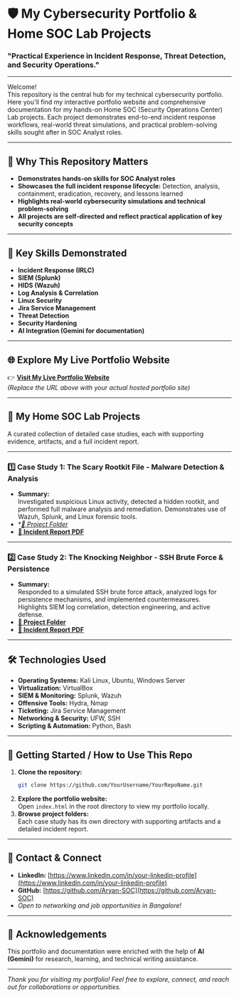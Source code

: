 # 🛡️ My Cybersecurity Portfolio & Home SOC Lab Projects

### "Practical Experience in Incident Response, Threat Detection, and Security Operations."

---

Welcome!  
This repository is the central hub for my technical cybersecurity portfolio. Here you'll find my interactive portfolio website and comprehensive documentation for my hands-on Home SOC (Security Operations Center) Lab projects. Each project demonstrates end-to-end incident response workflows, real-world threat simulations, and practical problem-solving skills sought after in SOC Analyst roles.

---

## 🚀 Why This Repository Matters

- **Demonstrates hands-on skills for SOC Analyst roles**  
- **Showcases the full incident response lifecycle:** Detection, analysis, containment, eradication, recovery, and lessons learned  
- **Highlights real-world cybersecurity simulations and technical problem-solving**  
- **All projects are self-directed and reflect practical application of key security concepts**

---

## 🔑 Key Skills Demonstrated

<!-- Badges (replace with actual badge links if you prefer, or use this bulleted list) -->
- **Incident Response (IRLC)**
- **SIEM (Splunk)**
- **HIDS (Wazuh)**
- **Log Analysis & Correlation**
- **Linux Security**
- **Jira Service Management**
- **Threat Detection**
- **Security Hardening**
- **AI Integration (Gemini for documentation)**

---

## 🌐 Explore My Live Portfolio Website

👉 **[Visit My Live Portfolio Website](https://aryan-soc.github.io/portfolio/)**  
*(Replace the URL above with your actual hosted portfolio site)*

---

## 🔬 My Home SOC Lab Projects

A curated collection of detailed case studies, each with supporting evidence, artifacts, and a full incident report.

---

### 1️⃣ Case Study 1: The Scary Rootkit File - Malware Detection & Analysis

- **Summary:**  
  Investigated suspicious Linux activity, detected a hidden rootkit, and performed full malware analysis and remediation. Demonstrates use of Wazuh, Splunk, and Linux forensic tools.
- **[📁 Project Folder](https://github.com/Aryan-SOC/Home-SOC-Incident-Reports/tree/main/First-Case_The_Scary_Rootkit_File)*  
- **[📄 Incident Report PDF](https://github.com/Aryan-SOC/Home-SOC-Incident-Reports/blob/main/First-Case_The_Scary_Rootkit_File/incident_report_simulated.pdf)**

---

### 2️⃣ Case Study 2: The Knocking Neighbor - SSH Brute Force & Persistence

- **Summary:**  
  Responded to a simulated SSH brute force attack, analyzed logs for persistence mechanisms, and implemented countermeasures. Highlights SIEM log correlation, detection engineering, and active defense.
- **[📁 Project Folder](https://github.com/Aryan-SOC/Home-SOC-Incident-Reports/tree/main/The%20Case%20of%20the%20Knocking%20Neighbor%20and%20the%20Unlocked%20Door)**  
- **[📄 Incident Report PDF](https://github.com/Aryan-SOC/Home-SOC-Incident-Reports/blob/main/The%20Case%20of%20the%20Knocking%20Neighbor%20and%20the%20Unlocked%20Door/2nd_incident_report_simulated.pdf)**

---

## 🛠️ Technologies Used

- **Operating Systems:** Kali Linux, Ubuntu, Windows Server
- **Virtualization:** VirtualBox
- **SIEM & Monitoring:** Splunk, Wazuh
- **Offensive Tools:** Hydra, Nmap
- **Ticketing:** Jira Service Management
- **Networking & Security:** UFW, SSH
- **Scripting & Automation:** Python, Bash

---

## 🚦 Getting Started / How to Use This Repo

1. **Clone the repository:**
   ```bash
   git clone https://github.com/YourUsername/YourRepoName.git
   ```
2. **Explore the portfolio website:**  
   Open `index.html` in the root directory to view my portfolio locally.
3. **Browse project folders:**  
   Each case study has its own directory with supporting artifacts and a detailed incident report.

---

## 🤝 Contact & Connect

- **LinkedIn:** [https://www.linkedin.com/in/your-linkedin-profile](https://www.linkedin.com/in/your-linkedin-profile)
- **GitHub:** [https://github.com/Aryan-SOC](https://github.com/Aryan-SOC)
- *Open to networking and job opportunities in Bangalore!*

---

## 🙏 Acknowledgements

This portfolio and documentation were enriched with the help of **AI (Gemini)** for research, learning, and technical writing assistance.

---

*Thank you for visiting my portfolio! Feel free to explore, connect, and reach out for collaborations or opportunities.*
